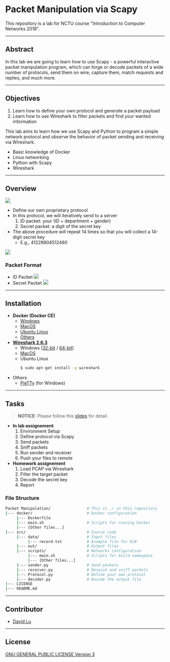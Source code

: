 # Packet Manipulation via Scapy

This repository is a lab for NCTU course "Introduction to Computer Networks 2018".

---
## Abstract

In this lab we are going to learn how to use Scapy - a powerful interactive packet manipulation program, which can forge or decode packets of a wide number of protocols, send them on wire, capture them, match requests and replies, and much more.

---
## Objectives

1. Learn how to define your own protocol and generate a packet payload
2. Learn how to use Wireshark to filter packets and find your wanted information

This lab aims to learn how we use Scapy and Python to program a simple network protocol and observe the behavior of packet sending and receiving via Wireshark.

* Basic knowledge of Docker
* Linux networking
* Python with Scapy
* Wireshark

---
## Overview

![](https://i.imgur.com/7RFvA3l.png)

* Define our own proprietary protocol
* In this protocol, we will iteratively send to a server
    1. ID packet: your (ID + department + gender)
    2. Secret packet: a digit of the secret key
* The above procedure will repeat 14 times so that you will collect a 14-digit secret key
    * E.g., 41228904512480

![](https://i.imgur.com/276Z0iA.png)

### Packet Format

* ID Packet
    ![](https://i.imgur.com/37C6IJE.png)
* Secret Packet
    ![](https://i.imgur.com/Ci9fJa5.png)

---
## Installation

* **Docker (Docker CE)**
    * [Windows](https://docs.docker.com/docker-for-windows/)
    * [MacOS](https://docs.docker.com/docker-for-mac/)
    * [Ubuntu Linux](https://docs.docker.com/install/linux/docker-ce/ubuntu/)
    * [Others](https://docs.docker.com/install/)
* **[Wireshark 2.6.3](https://www.wireshark.org/download.html)**
    * Windows ([32-bit](https://1.as.dl.wireshark.org/win32/Wireshark-win32-2.6.3.exe) / [64-bit](https://1.as.dl.wireshark.org/win64/Wireshark-win64-2.6.3.exe))
    * [MacOS](https://1.as.dl.wireshark.org/osx/Wireshark%202.6.3%20Intel%2064.dmg)
    * Ubuntu Linux
        ```bash
        $ sudo apt-get install -y wireshark
        ```
* Others
    * [PieTTy](https://drive.google.com/file/d/0BxKoW6fgUa0CSTJDMmlDNC1nUDg/view) (for Windows)

---
## Tasks

> **NOTICE:** Please follow this [slides](Tasks.pdf) for detail.

* **In lab assignement**
    1. Environment Setup
    2. Define protocol via Scapy
    3. Send packets
    4. Sniff packets
    5. Run sender and receiver
    6. Push your files to remote
* **Homework assignement**
    1. Load PCAP via Wireshark
    2. Filter the target packet
    3. Decode the secret key
    4. Report

### File Structure

```bash
Packet Manipulation/                # This is ./ in this repository
|--- docker/                        # Docker configuration
     |--- Dockerfile
     |--- main.sh                   # Scripts for running Docker
     |--- [Other files...]
|--- src/                           # Source code
     |--- data/                     # Input files
          |--- record.txt           # Example file for R/W
     |--- out/                      # Output files
     |--- scripts/                  # Networks configuration
          |--- main.sh              # Scripts for build namespace
          |--- [Other files...]
     |--- sender.py                 # Send packets
     |--- receiver.py               # Receive and sniff packets
     |--- Protocol.py               # Define your own protocol
     |--- decoder.py                # Decode the output file
|--- LICENSE
|--- README.md
```

---
## Contributor

* [David Lu](https://github.com/yungshenglu)

---
## License

[GNU GENERAL PUBLIC LICENSE Version 3](LICENSE)